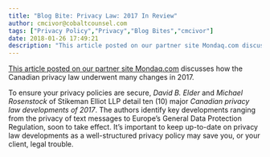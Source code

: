 ```yaml
---
title: "Blog Bite: Privacy Law: 2017 In Review"
author: cmcivor@cobaltcounsel.com
tags: ["Privacy Policy","Privacy","Blog Bites","cmcivor"]
date: 2018-01-26 17:49:21
description: "This article posted on our partner site Mondaq.com discusses how the Canadian privacy law underwent many changes in 2017."
---
```


[This article posted on our partner site Mondaq.com](http://www.mondaq.com/canada/x/659722/Data+Protection+Privacy/Top+10+Privacy+Law+Developments+of+2017) discusses how the Canadian privacy law underwent many changes in 2017. 

To ensure your privacy policies are secure, *David B. Elder* and *Michael Rosenstock* of Stikeman Elliot LLP detail ten (10) major *Canadian privacy law developments of 2017*. The authors identify key developments ranging from the privacy of text messages to Europe’s General Data Protection Regulation, soon to take effect. It’s important to keep up-to-date on privacy law developments as a well-structured privacy policy may save you, or your client, legal trouble.
